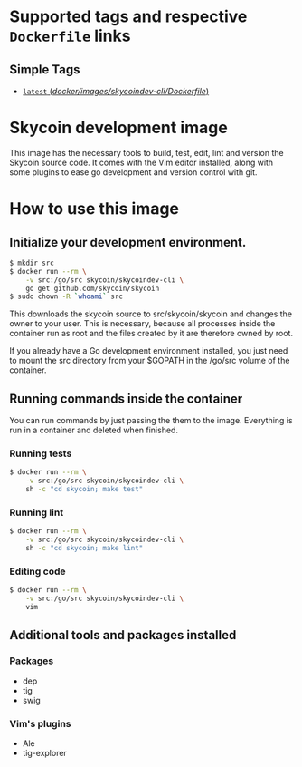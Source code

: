 # Supported tags and respective `Dockerfile` links

## Simple Tags

-	[`latest` (*docker/images/skycoindev-cli/Dockerfile*)](https://github.com/skycoin/skycoin/tree/develop/docker/images/skycoindev-cli/Dockerfile)

# Skycoin development image

This image has the necessary tools to build, test, edit, lint and version the Skycoin
source code.  It comes with the Vim editor installed, along with some plugins
to ease go development and version control with git.

# How to use this image

## Initialize your development environment.

```sh
$ mkdir src
$ docker run --rm \
    -v src:/go/src skycoin/skycoindev-cli \
    go get github.com/skycoin/skycoin
$ sudo chown -R `whoami` src
```

This downloads the skycoin source to src/skycoin/skycoin and changes the owner
to your user. This is necessary, because all processes inside the container run
as root and the files created by it are therefore owned by root.

If you already have a Go development environment installed, you just need to
mount the src directory from your $GOPATH in the /go/src volume of the
container. 

## Running commands inside the container

You can run commands by just passing the them to the image.  Everything is run
in a container and deleted when finished.

### Running tests

```sh
$ docker run --rm \
    -v src:/go/src skycoin/skycoindev-cli \
    sh -c "cd skycoin; make test"
```

### Running lint

```sh
$ docker run --rm \
    -v src:/go/src skycoin/skycoindev-cli \
    sh -c "cd skycoin; make lint"
```

### Editing code

```sh
$ docker run --rm \
    -v src:/go/src skycoin/skycoindev-cli \
    vim
```

## Additional tools and packages installed

### Packages

- dep
- tig
- swig

### Vim's plugins

- Ale
- tig-explorer

